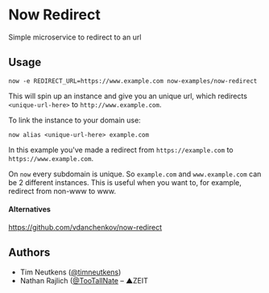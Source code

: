 # Now Redirect
Simple microservice to redirect to an url

## Usage

```
now -e REDIRECT_URL=https://www.example.com now-examples/now-redirect
```

This will spin up an instance and give you an unique url, which redirects `<unique-url-here>` to `http://www.example.com`.

To link the instance to your domain use:

```
now alias <unique-url-here> example.com
```

In this example you've made a redirect from `https://example.com` to `https://www.example.com`.

On `now` every subdomain is unique. So `example.com` and `www.example.com` can be 2 different instances. This is useful when you want to, for example, redirect from non-www to www.

#### Alternatives

https://github.com/vdanchenkov/now-redirect

## Authors

- Tim Neutkens ([@timneutkens](https://github.com/timneutkens))
- Nathan Rajlich ([@TooTallNate](https://twitter.com/TooTallNate) – ▲ZEIT

